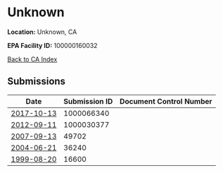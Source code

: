 # Unknown

**Location:** Unknown, CA

**EPA Facility ID:** 100000160032

[Back to CA Index](../../index.md)

## Submissions

| Date | Submission ID | Document Control Number |
|------|--------------|-------------------------|
| [2017-10-13](submissions/1000066340.md) | 1000066340 |  |
| [2012-09-11](submissions/1000030377.md) | 1000030377 |  |
| [2007-09-13](submissions/49702.md) | 49702 |  |
| [2004-06-21](submissions/36240.md) | 36240 |  |
| [1999-08-20](submissions/16600.md) | 16600 |  |

